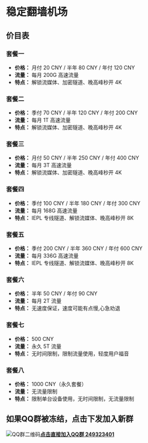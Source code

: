 # 稳定翻墙机场

## 价目表

### 套餐一
- **价格：** 月付 20 CNY / 半年 80 CNY / 年付 120 CNY
- **流量：** 每月 200G 高速流量
- **特点：** 解锁流媒体、加密隧道、晚高峰秒开 4K

### 套餐二
- **价格：** 季付 70 CNY / 半年 120 CNY / 年付 200 CNY
- **流量：** 每月 1T 高速流量
- **特点：** 解锁流媒体、加密隧道、晚高峰秒开 4K

### 套餐三
- **价格：** 月付 50 CNY / 半年 250 CNY / 年付 400 CNY
- **流量：** 每月 3T 高速流量
- **特点：** 解锁流媒体、加密隧道、晚高峰秒开 4K

### 套餐四
- **价格：** 季付 100 CNY / 半年 180 CNY / 年付 300 CNY
- **流量：** 每月 168G 高速流量
- **特点：** IEPL 专线隧道、解锁流媒体、晚高峰秒开 8K

### 套餐五
- **价格：** 季付 200 CNY / 半年 360 CNY / 年付 600 CNY
- **流量：** 每月 336G 高速流量
- **特点：** IEPL 专线隧道、解锁流媒体、晚高峰秒开 8K

### 套餐六
- **价格：** 半年 50 CNY / 年付 90 CNY
- **流量：** 每月 2T 流量
- **特点：** 无速度保证，速度可能有点慢,心急劝退

### 套餐七
- **价格：** 500 CNY
- **流量：** 永久 5T 流量
- **特点：** 无时间限制，限制流量使用，轻度用户福音

### 套餐八
- **价格：** 1000 CNY（永久套餐）
- **流量：** 无流量限制
- **特点：** 限制单台设备使用，无时间限制，无流量限制
## 如果QQ群被冻结，点击下发加入新群

![QQ群二维码](https://sola.gtimg.cn/aoi/sola/20210118201807_hzF9zYwEBj.png)**[点击直接加入QQ群 249323401](http://qm.qq.com/cgi-bin/qm/qr?_wv=1027&k=EtzBGivq-ki-vu8UYOuTA4VNuJcwasqO&authKey=wUI9lNFz5KpErW%2BWcrkg449KjVXGWrUEFWewcN2i4fS3cWHZj7ZLLNcxQMv11ySg&noverify=0&group_code=249323401)**
